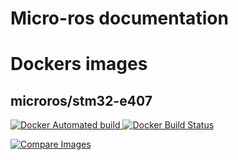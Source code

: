 # Micro-ros documentation


# Dockers images

## microros/stm32-e407
[![Docker Automated build](https://img.shields.io/docker/automated/microros/stm32-e407.svg?logo=docker)
![Docker Build Status](https://img.shields.io/docker/build/microros/stm32-e407.svg?logo=docker)
](https://hub.docker.com/r/microros/stm32-e407/)

[![Compare Images](https://images.microbadger.com/badges/image/microros/stm32-e407.svg)](https://microbadger.com/images/microros/stm32-e407)

